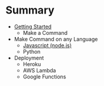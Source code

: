 # Summary

* [Getting Started](README.md)
   * Make a Command
* Make Command on any Language
   * [Javascript (node.js)](javascript.md)
   * Python
* Deployment
   * Heroku
   * AWS Lambda
   * Google Functions


